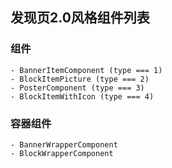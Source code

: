 ## 发现页2.0风格组件列表

### 组件

    - BannerItemComponent (type === 1)
    - BlockItemPicture (type === 2)
    - PosterComponent (type === 3)
    - BlockItemWithIcon (type === 4)

### 容器组件

    - BannerWrapperComponent
    - BlockWrapperComponent
